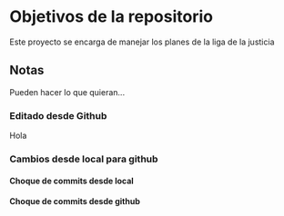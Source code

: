 # Objetivos de la repositorio

Este proyecto se encarga de manejar los planes de la liga de la justicia


## Notas
Pueden hacer lo que quieran...

### Editado desde Github
Hola

### Cambios desde local para github

#### Choque de commits desde local
#### Choque de commits desde github
